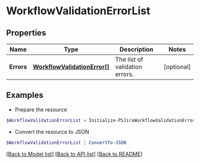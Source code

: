 # WorkflowValidationErrorList
## Properties

Name | Type | Description | Notes
------------ | ------------- | ------------- | -------------
**Errors** | [**WorkflowValidationError[]**](WorkflowValidationError.md) | The list of validation errors. | [optional] 

## Examples

- Prepare the resource
```powershell
$WorkflowValidationErrorList = Initialize-PSJiraWorkflowValidationErrorList  -Errors null
```

- Convert the resource to JSON
```powershell
$WorkflowValidationErrorList | ConvertTo-JSON
```

[[Back to Model list]](../README.md#documentation-for-models) [[Back to API list]](../README.md#documentation-for-api-endpoints) [[Back to README]](../README.md)

